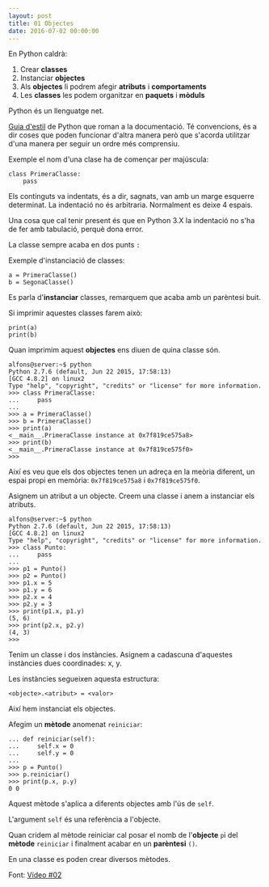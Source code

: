 ```yaml
---
layout: post
title: 01 Objectes
date: 2016-07-02 00:00:00
---
```



En Python caldrà:

1. Crear **classes**
2. Instanciar **objectes**
3. Als **objectes** li podrem afegir **atributs** i **comportaments**
4. Les **classes** les podem organitzar en **paquets** i **mòduls**

Python és un llenguatge net.

[Guia d'estil](https://www.python.org/dev/peps/) de Python que roman a la documentació. Té convencions, és a dir coses que poden funcionar d'altra manera però que s'acorda utilitzar d'una manera per seguir un ordre més comprensiu.

Exemple el nom d'una clase ha de començar per majúscula:

	class PrimeraClasse:
		pass

Els continguts va indentats, és a dir, sagnats, van amb un marge esquerre determinat. La indentació no és arbitraria. Normalment es deixe 4 espais.

Una cosa que cal tenir present és que en Python 3.X la indentació no s'ha de fer amb tabulació, perquè dona error.

La classe sempre acaba en dos punts `:`

Exemple d'instanciació de classes:

	a = PrimeraClasse()
	b = SegonaClasse()
	
Es parla d'**instanciar** classes, remarquem que acaba amb un parèntesi buit.

Si imprimir aquestes classes farem això:

	print(a)
	print(b)

Quan imprimim aquest **objectes** ens diuen de quina classe són.

```
alfons@server:~$ python
Python 2.7.6 (default, Jun 22 2015, 17:58:13) 
[GCC 4.8.2] on linux2
Type "help", "copyright", "credits" or "license" for more information.
>>> class PrimeraClasse:
...     pass
... 
>>> a = PrimeraClasse()
>>> b = PrimeraClasse()
>>> print(a)
<__main__.PrimeraClasse instance at 0x7f819ce575a8>
>>> print(b)
<__main__.PrimeraClasse instance at 0x7f819ce575f0>
>>> 
```

Així es veu que els dos objectes tenen un adreça en la meòria diferent, un espai propi en memòria: `0x7f819ce575a8` i `0x7f819ce575f0`.

Asignem un atribut a un objecte. Creem una classe i anem a instanciar els atributs.

```
alfons@server:~$ python
Python 2.7.6 (default, Jun 22 2015, 17:58:13) 
[GCC 4.8.2] on linux2
Type "help", "copyright", "credits" or "license" for more information.
>>> class Punto:
...     pass
... 
>>> p1 = Punto()
>>> p2 = Punto()
>>> p1.x = 5
>>> p1.y = 6
>>> p2.x = 4
>>> p2.y = 3
>>> print(p1.x, p1.y)
(5, 6)
>>> print(p2.x, p2.y)
(4, 3)
>>> 

```

Tenim un classe i dos instàncies. Asignem a cadascuna d'aquestes instàncies dues coordinades: x, y.

Les instàncies segueixen aquesta estructura:

```
<objecte>.<atribut> = <valor>
```

Així hem instanciat els objectes.

Afegim un **mètode** anomenat `reiniciar`:

	...	def reiniciar(self):
	...		self.x = 0
	...		self.y = 0
	...
	>>> p = Punto()
	>>> p.reiniciar()
	>>> print(p.x, p.y)
	0 0

Aquest mètode s'aplica a diferents objectes amb l'ús de `self`.

L'argument `self` és una referència a l'objecte.

Quan cridem al mètode reiniciar cal posar el nomb de l'**objecte** `p`i del **mètode** `reiniciar` i finalment acabar en un **parèntesi** `()`.

En una classe es poden crear diversos mètodes.

Font: [Vídeo #02](https://www.youtube.com/watch?v=YfevwIq3Jts)


